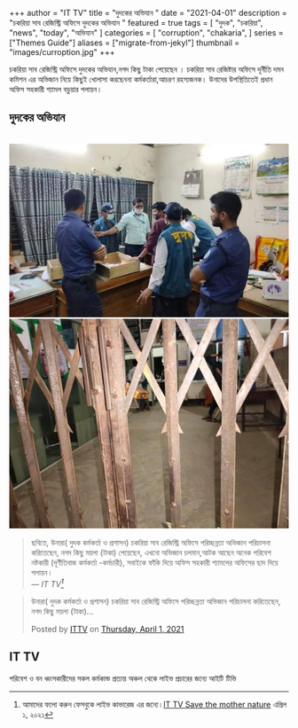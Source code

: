 +++
author = "IT TV"
title = "দুদকের অভিযান "
date = "2021-04-01"
description = "চকরিয়া সাব রেজিস্ট্রি অফিসে দুদকের অভিযান "
featured = true
tags = [
    "দুদক",
    "চকরিয়া",
    "news",
    "today",
    "অভিযান"
]
categories = [
    "corruption",
    "chakaria",
]
series = ["Themes Guide"]
aliases = ["migrate-from-jekyl"]
thumbnail = "images/curroption.jpg"
+++

চকরিয়া সাব রেজিস্ট্রি অফিসে দুদকের অভিযান,নগদ কিছু টাকা পেয়েছেন । চকরিয়া সাব রেজিষ্টার অফিসে দূর্নীতি দমন কমিশন এর অভিজান নিয়ে কিছুই খোলাসা করছেননা কর্মকর্তারা,আচরণ রহস্যজনক। উনাদের উপস্থিতিতেই প্রধান অফিস সহকারী শ্যামল বড়ুয়ার পলায়ন।
<!--more-->

## দুদকের অভিযান
<br>
<img src="/images/curroption.jpg"></img><img src="/images/curroption1.jpg"></img>

<br>

> ছবিতে, উনারা( দুদক কর্মকর্তা ও প্রশাসন)  চকরিয়া সাব রেজিস্ট্রি অফিসে পরিচ্ছন্নতা অভিজান পরিচালনা করিতেছেন, নগদ কিছু ময়লা (টাকা) পেয়েছেন, এখনো অভিজান চলমান,আটক আছেন অনেক পরিবেশ নষ্টকারী (দূর্ণীতিবাজ কর্মকর্তা -কর্মচারী), সবাইকে ফাঁকি দিয়ে অফিস সহকারী শ্যামলের অফিসের ছাদ দিয়ে পলায়ন।<br>
> — <cite>IT TV[^1]</cite>

[^1]: আমাদের ফলো করুন ফেসবুকে লাইভ কাভারেজ এর জন্যে।[IT TV Save the mother nature](https://www.facebook.com/liveittv/posts/116351407210331?notif_id=1617293241453957&notif_t=page_share&ref=notif) এপ্রিল ১, ২০২১
<div id="fb-root"></div>
<script async defer crossorigin="anonymous" src="https://connect.facebook.net/en_US/sdk.js#xfbml=1&version=v10.0&appId=1124031994619284&autoLogAppEvents=1" nonce="SuQahOSo"></script>

<div class="fb-post" data-href="https://www.facebook.com/liveittv/posts/116351407210331" data-width="500" data-show-text="true"><blockquote cite="https://www.facebook.com/liveittv/posts/116351407210331" class="fb-xfbml-parse-ignore"><p>উনারা( দুদক কর্মকর্তা ও প্রশাসন)  চকরিয়া সাব রেজিস্ট্রি অফিসে পরিচ্ছন্নতা অভিজান পরিচালনা করিতেছেন, নগদ কিছু ময়লা (টাকা)...</p>Posted by <a href="https://www.facebook.com/liveittv/">ITTV</a> on&nbsp;<a href="https://www.facebook.com/liveittv/posts/116351407210331">Thursday, April 1, 2021</a></blockquote></div>


## IT TV 
পরিবেশ ও বন ধ্বংসকারীদের সকল কর্মকান্ড প্রত্যন্ত অঞ্চল থেকে লাইভ প্রচারের জন্যে আইটি টিভি



